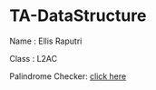 # TA-DataStructure

Name  : Ellis Raputri

Class  : L2AC

Palindrome Checker: [click here](https://github.com/ellisraputri/TA-DataStructure/tree/main/PalindromeChecker)
